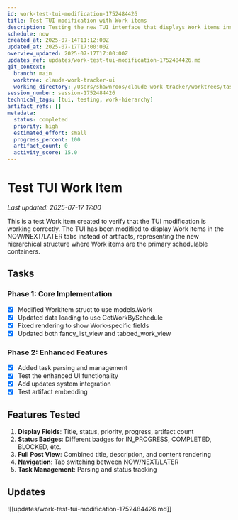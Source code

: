 ```yaml
---
id: work-test-tui-modification-1752484426
title: Test TUI modification with Work items
description: Testing the new TUI interface that displays Work items instead of artifacts
schedule: now
created_at: 2025-07-14T11:12:00Z
updated_at: 2025-07-17T17:00:00Z
overview_updated: 2025-07-17T17:00:00Z
updates_ref: updates/work-test-tui-modification-1752484426.md
git_context:
  branch: main
  worktree: claude-work-tracker-ui
  working_directory: /Users/shawnroos/claude-work-tracker/worktrees/tasks/claude-work-tracker-ui
session_number: session-1752484426
technical_tags: [tui, testing, work-hierarchy]
artifact_refs: []
metadata:
  status: completed
  priority: high
  estimated_effort: small
  progress_percent: 100
  artifact_count: 0
  activity_score: 15.0
---
```


# Test TUI Work Item

*Last updated: 2025-07-17 17:00*

This is a test Work item created to verify that the TUI modification is working correctly. The TUI has been modified to display Work items in the NOW/NEXT/LATER tabs instead of artifacts, representing the new hierarchical structure where Work items are the primary schedulable containers.

## Tasks

### Phase 1: Core Implementation
- [x] Modified WorkItem struct to use models.Work
- [x] Updated data loading to use GetWorkBySchedule
- [x] Fixed rendering to show Work-specific fields
- [x] Updated both fancy_list_view and tabbed_work_view

### Phase 2: Enhanced Features
- [x] Added task parsing and management
- [x] Test the enhanced UI functionality
- [x] Add updates system integration
- [x] Test artifact embedding

## Features Tested

1. **Display Fields**: Title, status, priority, progress, artifact count
2. **Status Badges**: Different badges for IN_PROGRESS, COMPLETED, BLOCKED, etc.
3. **Full Post View**: Combined title, description, and content rendering
4. **Navigation**: Tab switching between NOW/NEXT/LATER
5. **Task Management**: Parsing and status tracking

## Updates

![[updates/work-test-tui-modification-1752484426.md]]